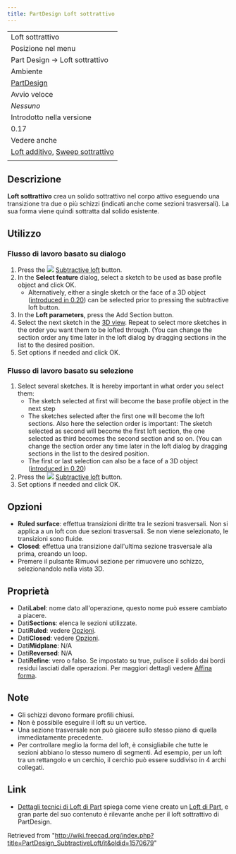 ```yaml
---
title: PartDesign Loft sottrattivo
---
```

|  |
| --- |
| Loft sottrattivo |
| Posizione nel menu |
| Part Design → Loft sottrattivo |
| Ambiente |
| [PartDesign](/PartDesign_Workbench/it "PartDesign Workbench/it") |
| Avvio veloce |
| *Nessuno* |
| Introdotto nella versione |
| 0.17 |
| Vedere anche |
| [Loft additivo](/PartDesign_AdditiveLoft/it "PartDesign AdditiveLoft/it"), [Sweep sottrattivo](/PartDesign_SubtractivePipe/it "PartDesign SubtractivePipe/it") |
|  |

## Descrizione

**Loft sottrattivo** crea un solido sottrattivo nel corpo attivo eseguendo una transizione tra due o più schizzi (indicati anche come sezioni trasversali). La sua forma viene quindi sottratta dal solido esistente.

## Utilizzo

### Flusso di lavoro basato su dialogo

1. Press the ![](/images/PartDesign_SubtractiveLoft.svg) [Subtractive loft](/PartDesign_SubtractiveLoft "PartDesign SubtractiveLoft") button.
2. In the **Select feature** dialog, select a sketch to be used as base profile object and click OK.
   * Alternatively, either a single sketch or the face of a 3D object ([introduced in 0.20](/Release_notes_0.20 "Release notes 0.20")) can be selected prior to pressing the subtractive loft button.
3. In the **Loft parameters**, press the Add Section button.
4. Select the next sketch in the [3D view](/3D_view "3D view"). Repeat to select more sketches in the order you want them to be lofted through. (You can change the section order any time later in the loft dialog by dragging sections in the list to the desired position.
5. Set options if needed and click OK.

### Flusso di lavoro basato su selezione

1. Select several sketches. It is hereby important in what order you select them:
   * The sketch selected at first will become the base profile object in the next step
   * The sketches selected after the first one will become the loft sections. Also here the selection order is important: The sketch selected as second will become the first loft section, the one selected as third becomes the second section and so on. (You can change the section order any time later in the loft dialog by dragging sections in the list to the desired position.
   * The first or last selection can also be a face of a 3D object ([introduced in 0.20](/Release_notes_0.20 "Release notes 0.20"))
2. Press the ![](/images/PartDesign_SubtractiveLoft.svg) [Subtractive loft](/PartDesign_SubtractiveLoft "PartDesign SubtractiveLoft") button.
3. Set options if needed and click OK.

## Opzioni

* **Ruled surface**: effettua transizioni diritte tra le sezioni trasversali. Non si applica a un loft con due sezioni trasversali. Se non viene selezionato, le transizioni sono fluide.
* **Closed**: effettua una transizione dall'ultima sezione trasversale alla prima, creando un loop.
* Premere il pulsante Rimuovi sezione per rimuovere uno schizzo, selezionandolo nella vista 3D.

## Proprietà

* Dati**Label**: nome dato all'operazione, questo nome può essere cambiato a piacere.
* Dati**Sections**: elenca le sezioni utilizzate.
* Dati**Ruled**: vedere [Opzioni](#Opzioni).
* Dati**Closed**: vedere [Opzioni](#Opzioni).
* Dati**Midplane**: N/A
* Dati**Reversed**: N/A
* Dati**Refine**: vero o falso. Se impostato su true, pulisce il solido dai bordi residui lasciati dalle operazioni. Per maggiori dettagli vedere [Affina forma](/Part_RefineShape/it "Part RefineShape/it").

## Note

* Gli schizzi devono formare profili chiusi.
* Non è possibile eseguire il loft su un vertice.
* Una sezione trasversale non può giacere sullo stesso piano di quella immediatamente precedente.
* Per controllare meglio la forma del loft, è consigliabile che tutte le sezioni abbiano lo stesso numero di segmenti. Ad esempio, per un loft tra un rettangolo e un cerchio, il cerchio può essere suddiviso in 4 archi collegati.

## Link

* [Dettagli tecnici di Loft di Part](/Part_Loft_Technical_Details/it "Part Loft Technical Details/it") spiega come viene creato un [Loft di Part](/Part_Loft/it "Part Loft/it"), e gran parte del suo contenuto è rilevante anche per il loft sottrattivo di PartDesign.

Retrieved from "<http://wiki.freecad.org/index.php?title=PartDesign_SubtractiveLoft/it&oldid=1570679>"